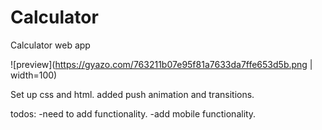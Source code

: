 # Calculator
Calculator web app

![preview](https://gyazo.com/763211b07e95f81a7633da7ffe653d5b.png | width=100)

Set up css and html.
added push animation and transitions. 

todos:
-need to add functionality.
-add mobile functionality.

